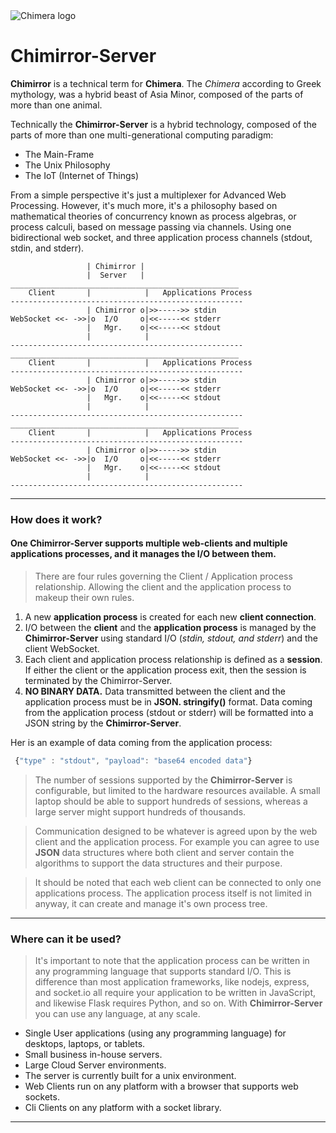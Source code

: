 <img  src="http://www.cloud3000.com/img/chimera_sm.png" alt="Chimera logo">


# Chimirror-Server
 **Chimirror** is a technical term for **Chimera**. The *Chimera* according to Greek mythology, was a hybrid beast of Asia Minor, composed of the parts of more than one animal.

Technically the **Chimirror-Server** is a hybrid technology, composed of the parts of more than one multi-generational computing paradigm:
  
  - The Main-Frame
  - The Unix Philosophy
  - The IoT (Internet of Things)

From a simple perspective it's just a multiplexer for Advanced Web Processing. However, it's much more, it's a philosophy based on mathematical theories of concurrency known as process algebras, or process calculi, based on message passing via channels. Using one bidirectional web socket, and three application process channels (stdout, stdin, and stderr).

~~~
                 | Chimirror |
                 |  Server   |
___________________________________________________
    Client       |            |   Applications Process  
----------------------------------------------------
                 | Chimirror o|>>----->> stdin
WebSocket <<- ->>|o  I/O     o|<<-----<< stderr
                 |   Mgr.    o|<<-----<< stdout
                 |            |
----------------------------------------------------
___________________________________________________
    Client       |            |   Applications Process  
----------------------------------------------------
                 | Chimirror o|>>----->> stdin
WebSocket <<- ->>|o  I/O     o|<<-----<< stderr
                 |   Mgr.    o|<<-----<< stdout
                 |            |
----------------------------------------------------
___________________________________________________
    Client       |            |   Applications Process  
----------------------------------------------------
                 | Chimirror o|>>----->> stdin
WebSocket <<- ->>|o  I/O     o|<<-----<< stderr
                 |   Mgr.    o|<<-----<< stdout
                 |            |
----------------------------------------------------
~~~
  
---
### **How does it work?**

#### One **Chimirror-Server** supports multiple web-clients and multiple applications processes, and it manages the I/O between them. 

> There are four rules governing the Client / Application process relationship. Allowing the client and the application process to makeup their own rules.

  1. A new **application process** is created for each new **client connection**.
  2. I/O between the **client** and the **application process** is managed by the **Chimirror-Server** using standard I/O (*stdin, stdout, and stderr*) and the client WebSocket.
  3. Each client and application process relationship is defined as a **session**. If either the client or the application process exit, then the session is terminated by the Chimirror-Server.
  4. **NO BINARY DATA.** Data transmitted between the client and the application process must be in **JSON. stringify()** format. Data coming from the application process (stdout or stderr) will be formatted into a JSON string by the **Chimirror-Server**.   

Her is an example of data coming from the application process:
   ~~~javascript
    {"type" : "stdout", "payload": "base64 encoded data"}
   ~~~

  >The number of sessions supported by the **Chimirror-Server** is configurable, but limited to the hardware resources available. A small laptop should be able to support hundreds of sessions, whereas a large server might support hundreds of thousands.

>Communication designed to be whatever is agreed upon by the web client and the application process. For example you can agree to use **JSON** data structures where both client and server contain the algorithms to support the data structures and their purpose.

>It should be noted that each web client can be connected to only one applications process. The application process itself is not limited in anyway, it can create and manage it's own process tree. 

---
### Where can it be used?
>It's important to note that the application process can be written in any programming language that supports standard I/O. This is difference than most application frameworks, like nodejs, express, and socket.io all require your application to be written in JavaScript, and likewise Flask requires Python, and so on. With **Chimirror-Server** you can use any language, at any scale. 
- Single User applications (using any programming language) for desktops, laptops, or tablets.
- Small business in-house servers.
- Large Cloud Server environments.
- The server is currently built for a unix environment.
- Web Clients run on any platform with a browser that supports web sockets.
- Cli Clients on any platform with a socket library.
  
---

